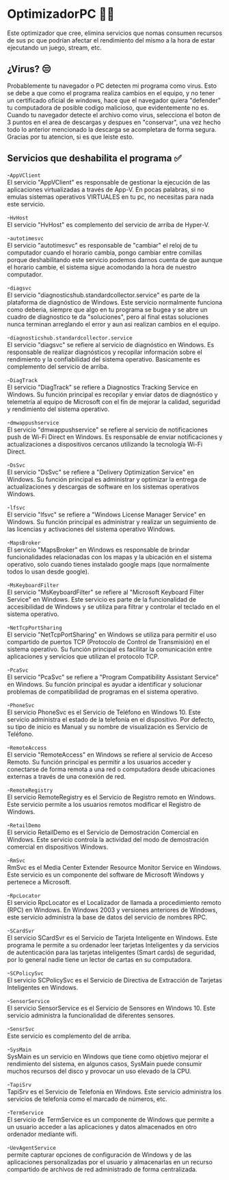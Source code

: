OptimizadorPC 🚀💫
=============

Este optimizador que cree, elimina servicios que nomas consumen recursos de sus pc que podrían afectar el rendimiento del mismo a la hora de estar ejecutando un juego, stream, etc.

## ¿Virus? 😒
Probablemente tu navegador o PC detecten mi programa como virus.
Esto se debe a que como el programa realiza cambios en el equipo, y no tener un certificado oficial de windows, hace que el navegador quiera "defender" tu computadora de posible codigo malicioso, que evidentemente no es.\
Cuando tu navegador detecte el archivo como virus, selecciona el boton de 3 puntos en el area de descargas y despues en "conservar", una vez hecho todo lo anterior mencionado la descarga se acompletara de forma segura.\
Gracias por tu atencion, si es que leiste esto.

## Servicios que deshabilita el programa ✅
-`AppVClient`\
El servicio "AppVClient" es responsable de gestionar la ejecución de las aplicaciones virtualizadas a través de App-V. En pocas palabras, si no emulas sistemas operativos VIRTUALES en tu pc, no necesitas para nada este servicio.

-`HvHost`\
El servicio "HvHost" es complemento del servicio de arriba de Hyper-V.

-`autotimesvc`\
El servicio "autotimesvc" es responsable de "cambiar" el reloj de tu computador cuando el horario cambia, pongo cambiar entre comillas porque deshabilitando este servicio podemos darnos cuenta de que aunque el horario cambie, el sistema sigue acomodando la hora de nuestro computador.

-`diagsvc`\
El servicio "diagnosticshub.standardcollector.service" es parte de la plataforma de diagnóstico de Windows. Este servicio normalmente funciona como deberia, siempre que algo en tu programa se bugea y se abre un cuadro de diagnostico te da "soluciones", pero al final estas soluciones nunca terminan arreglando el error y aun asi realizan cambios en el equipo.

-`diagnosticshub.standardcollector.service`\
El servicio "diagsvc" se refiere al servicio de diagnóstico en Windows. Es responsable de realizar diagnósticos y recopilar información sobre el rendimiento y la confiabilidad del sistema operativo. Basicamente es complemento del servicio de arriba.

-`DiagTrack`\
El servicio "DiagTrack" se refiere a Diagnostics Tracking Service en Windows. Su función principal es recopilar y enviar datos de diagnóstico y telemetría al equipo de Microsoft con el fin de mejorar la calidad, seguridad y rendimiento del sistema operativo.

-`dmwappushservice`\
El servicio "dmwappushservice" se refiere al servicio de notificaciones push de Wi-Fi Direct en Windows. Es responsable de enviar notificaciones y actualizaciones a dispositivos cercanos utilizando la tecnología Wi-Fi Direct.

-`DsSvc`\
El servicio "DsSvc" se refiere a "Delivery Optimization Service" en Windows. Su función principal es administrar y optimizar la entrega de actualizaciones y descargas de software en los sistemas operativos Windows.

-`lfsvc`\
El servicio "lfsvc" se refiere a "Windows License Manager Service" en Windows. Su función principal es administrar y realizar un seguimiento de las licencias y activaciones del sistema operativo Windows.

-`MapsBroker`\
El servicio "MapsBroker" en Windows es responsable de brindar funcionalidades relacionadas con los mapas y la ubicación en el sistema operativo, solo cuando tienes instalado google maps (que normalmente todos lo usan desde google).

-`MsKeyboardFilter`\
El servicio "MsKeyboardFilter" se refiere al "Microsoft Keyboard Filter Service" en Windows. Este servicio es parte de la funcionalidad de accesibilidad de Windows y se utiliza para filtrar y controlar el teclado en el sistema operativo.

-`NetTcpPortSharing`\
El servicio "NetTcpPortSharing" en Windows se utiliza para permitir el uso compartido de puertos TCP (Protocolo de Control de Transmisión) en el sistema operativo. Su función principal es facilitar la comunicación entre aplicaciones y servicios que utilizan el protocolo TCP.

-`PcaSvc`\
El servicio "PcaSvc" se refiere a "Program Compatibility Assistant Service" en Windows. Su función principal es ayudar a identificar y solucionar problemas de compatibilidad de programas en el sistema operativo.

-`PhoneSvc`\
El servicio PhoneSvc es el Servicio de Teléfono en Windows 10. Este servicio administra el estado de la telefonía en el dispositivo. Por defecto, su tipo de inicio es Manual y su nombre de visualización es Servicio de Teléfono.

-`RemoteAccess`\
El servicio "RemoteAccess" en Windows se refiere al servicio de Acceso Remoto. Su función principal es permitir a los usuarios acceder y conectarse de forma remota a una red o computadora desde ubicaciones externas a través de una conexión de red.

-`RemoteRegistry`\
El servicio RemoteRegistry es el Servicio de Registro remoto en Windows. Este servicio permite a los usuarios remotos modificar el Registro de Windows.

-`RetailDemo`\
El servicio RetailDemo es el Servicio de Demostración Comercial en Windows. Este servicio controla la actividad del modo de demostración comercial en dispositivos Windows.

-`RmSvc`\
RmSvc es el Media Center Extender Resource Monitor Service en Windows. Este servicio es un componente del software de Microsoft Windows y pertenece a Microsoft.

-`RpcLocator`\
El servicio RpcLocator es el Localizador de llamada a procedimiento remoto (RPC) en Windows. En Windows 2003 y versiones anteriores de Windows, este servicio administra la base de datos del servicio de nombres RPC.

-`SCardSvr`\
El servicio SCardSvr es el Servicio de Tarjeta Inteligente en Windows. Este programa le permite a su ordenador leer tarjetas Inteligentes y da servicios de autenticación para las tarjetas inteligentes (Smart cards) de seguridad, por lo general nadie tiene un lector de cartas en su computadora.

-`SCPolicySvc`\
El servicio SCPolicySvc es el Servicio de Directiva de Extracción de Tarjetas Inteligentes en Windows.

-`SensorService`\
El servicio SensorService es el Servicio de Sensores en Windows 10. Este servicio administra la funcionalidad de diferentes sensores.

-`SensrSvc`\
Este servicio es complemento del de arriba.

-`SysMain`\
SysMain es un servicio en Windows que tiene como objetivo mejorar el rendimiento del sistema, en algunos casos, SysMain puede consumir muchos recursos del disco y provocar un uso elevado de la CPU.

-`TapiSrv`\
TapiSrv es el Servicio de Telefonía en Windows. Este servicio administra los servicios de telefonía como el marcado de números, etc.

-`TermService`\
El servicio de TermService es un componente de Windows que permite a un usuario acceder a las aplicaciones y datos almacenados en otro ordenador mediante wifi.

-`UevAgentService`\
permite capturar opciones de configuración de Windows y de las aplicaciones personalizadas por el usuario y almacenarlas en un recurso compartido de archivos de red administrado de forma centralizada.
